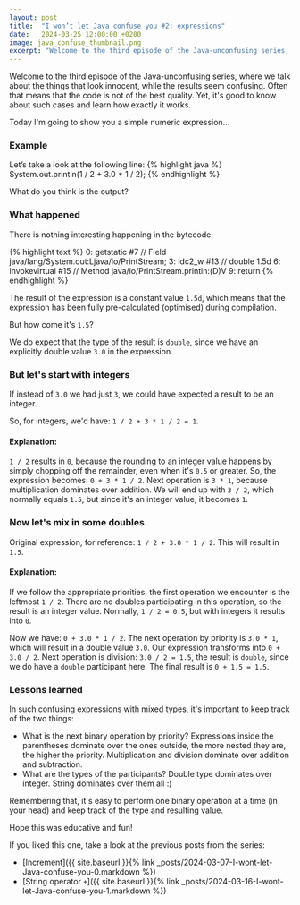 ```yaml
---
layout: post
title:  "I won’t let Java confuse you #2: expressions"
date:   2024-03-25 12:00:00 +0200
image: java_confuse_thumbnail.png
excerpt: "Welcome to the third episode of the Java-unconfusing series, where we talk about the things that look innocent, while the results seem confusing. Today I'm going to show you a simple numeric expression..."
---
```

Welcome to the third episode of the Java-unconfusing series, where we talk about the things that look 
innocent, while the results seem confusing. Often that means that the code is not of the best quality.
Yet, it's good to know about such cases and learn how exactly it works.

Today I'm going to show you a simple numeric expression...

### Example
Let’s take a look at the following line:
{% highlight java %}
System.out.println(1 / 2 + 3.0 * 1 / 2);
{% endhighlight %}

What do you think is the output?

### What happened
There is nothing interesting happening in the bytecode:

{% highlight text %}
0: getstatic     #7     // Field java/lang/System.out:Ljava/io/PrintStream;
3: ldc2_w        #13    // double 1.5d
6: invokevirtual #15    // Method java/io/PrintStream.println:(D)V
9: return
{% endhighlight %}

The result of the expression is a constant value `1.5d`, which means that the expression has been
fully pre-calculated (optimised) during compilation.

But how come it's `1.5`?

We do expect that the type of the result is `double`, since we have an explicitly double value `3.0` in the expression.

### But let's start with integers
If instead of `3.0` we had just `3`, we could have expected a result to be an integer.

So, for integers, we'd have: `1 / 2 + 3 * 1 / 2 = 1`.

#### Explanation:
`1 / 2` results in `0`, because the rounding to an integer value happens by simply chopping off the remainder, 
even when it's `0.5` or greater. 
So, the expression becomes: `0 + 3 * 1 / 2`.
Next operation is `3 * 1`, because multiplication dominates over addition. We will end up with `3 / 2`, 
which normally equals `1.5`, but since it's an integer value, it becomes `1`.

### Now let's mix in some doubles
Original expression, for reference: `1 / 2 + 3.0 * 1 / 2`.
This will result in `1.5`.

#### Explanation:
If we follow the appropriate priorities, the first operation we encounter is the leftmost `1 / 2`.
There are no doubles participating in this operation, so the result is an integer value.
Normally, `1 / 2 = 0.5`, but with integers it results into `0`.

Now we have: `0 + 3.0 * 1 / 2`.
The next operation by priority is `3.0 * 1`, which will result in a double value `3.0`. 
Our expression transforms into `0 + 3.0 / 2`.
Next operation is division: `3.0 / 2 = 1.5`, the result is `double`, since we do have a `double` participant here.
The final result is `0 + 1.5 = 1.5`.

### Lessons learned
In such confusing expressions with mixed types, it's important to keep track of the two things:
- What is the next binary operation by priority? Expressions inside the parentheses dominate over the ones outside, the more nested they are, the higher the priority. Multiplication and division dominate over addition and subtraction.
- What are the types of the participants? Double type dominates over integer. String dominates over them all :)

Remembering that, it's easy to perform one binary operation at a time (in your head) and keep track of the type and resulting value.

Hope this was educative and fun!

If you liked this one, take a look at the previous posts from the series:
- [Increment]({{ site.baseurl }}{% link _posts/2024-03-07-I-wont-let-Java-confuse-you-0.markdown %})
- [String operator `+`]({{ site.baseurl }}{% link _posts/2024-03-16-I-wont-let-Java-confuse-you-1.markdown %})